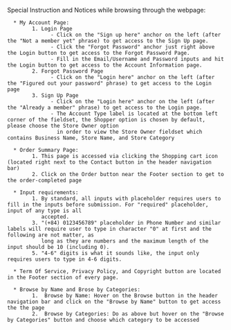 Special Instruction and Notices while browsing through the webpage:

      * My Account Page:
            1. Login Page
                  - Click on the "Sign up here" anchor on the left (after the "Not a member yet" phrase) to get access to the Sign Up page.
                  - Click the "Forgot Password" anchor just right above the Login button to get access to the Forgot Password Page.
                  - Fill in the Email/Username and Password inputs and hit the Login button to get access to the Account Information page.
            2. Forgot Password Page
                  - Click on the "Login here" anchor on the left (after the "Figured out your password" phrase) to get access to the Login page
            3. Sign Up Page
                  - Click on the "Login here" anchor on the left (after the "Already a member" phrase) to get access to the Login page.
                  - The Account Type label is located at the bottom left corner of the fieldset, the Shopper option is chosen by default, please choose the Store Owner option
                    in order to view the Store Owner fieldset which contains Business Name, Store Name, and Store Category
                 
      * Order Summary Page: 
            1. This page is accessed via clicking the Shopping cart icon (located right next to the Contact button in the header navigation bar)
            2. Click on the Order button near the Footer section to get to the order-completed page
      
      * Input requirements: 
            1. By standard, all inputs with placeholder requires users to fill in the inputs before submission. For "required" placeholder, input of any type is all
               accepted.
            3. "(+84) 0123456789" placeholder in Phone Number and similar labels will require user to type in character "0" at first and the following are not matter, as
               long as they are numbers and the maximum length of the input should be 10 (including 0).
            5. "4-6" digits is what it sounds like, the input only requires users to type in 4-6 digits.
            
      * Term Of Service, Privacy Policy, and Copyright button are located in the Footer section of every page.
      
      * Browse by Name and Brose by Categories:
            1.  Browse by Name: Hover on the Browse button in the header navigation bar and click on the "Browse by Name" button to get access the the page
            2.  Browse by Categories: Do as above but hover on the "Browse by Categories" button and choose which category to be accessed
       
      
